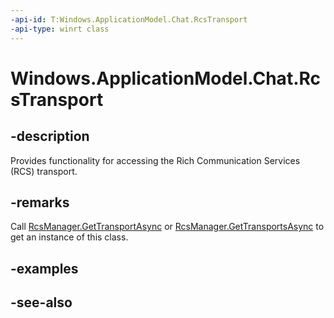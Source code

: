 ```yaml
---
-api-id: T:Windows.ApplicationModel.Chat.RcsTransport
-api-type: winrt class
---
```


<!-- Class syntax.
public class RcsTransport : Windows.ApplicationModel.Chat.IRcsTransport
-->

# Windows.ApplicationModel.Chat.RcsTransport

## -description
Provides functionality for accessing the Rich Communication Services (RCS) transport.

## -remarks
Call [RcsManager.GetTransportAsync](rcsmanager_gettransportasync.md) or [RcsManager.GetTransportsAsync](rcsmanager_gettransportsasync.md) to get an instance of this class.

## -examples

## -see-also
